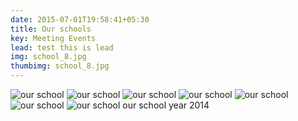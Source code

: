 ```yaml
---
date: 2015-07-01T19:58:41+05:30
title: Our schools
key: Meeting Events
lead: test this is lead
img: school_8.jpg
thumbimg: school_8.jpg
---
```

![our school](http://www.israelrajappah.com/images/gallery/school/school_1.jpg)
![our school](http://www.israelrajappah.com/images/gallery/school/school_2.jpg)
![our school](http://www.israelrajappah.com/images/gallery/school/school_3.jpg)
![our school](http://www.israelrajappah.com/images/gallery/school/school_4.jpg)
![our school](http://www.israelrajappah.com/images/gallery/school/school_5.jpg)
![our school](http://www.israelrajappah.com/images/gallery/school/school_6.jpg)
![our school](http://www.israelrajappah.com/images/gallery/school/school_7.jpg)
our school year 2014

<!--more-->